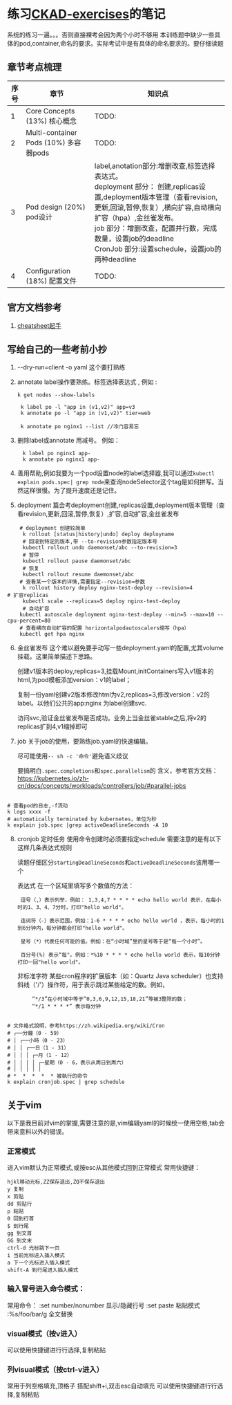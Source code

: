 # 练习[CKAD-exercises](https://github.com/dgkanatsios/CKAD-exercises)的笔记

系统的练习一遍。。。否则直接裸考会因为两个小时不够用
本训练题中缺少一些具体的pod,container,命名的要求。实际考试中是有具体的命名要求的。要仔细读题
## 章节考点梳理
|序号|章节|知识点|
|--|--|--|
| 1 | Core Concepts (13%) 核心概念|TODO: | 
| 2 | Multi-container Pods (10%) 多容器pods|TODO: |
| 3 | Pod design (20%) pod设计| label,anotation部分:增删改查,标签选择表达式。<br /> deployment 部分： 创建,replicas设置,deployment版本管理（查看revision,更新,回滚,暂停,恢复）,横向扩容,自动横向扩容（hpa）,金丝雀发布。<br />  job 部分：增删改查，配置并行数，完成数量，设置job的deadline  <br /> CronJob 部分:设置schedule，设置job的两种deadline|
| 4 | Configuration (18%) 配置文件| TODO: |


## 官方文档参考

1. [cheatsheet起手](https://kubernetes.io/docs/reference/kubectl/cheatsheet/)



## 写给自己的一些考前小抄

1. --dry-run=client -o yaml 这个要打熟练

2. annotate label操作要熟练。标签选择表达式 ,
    例如 :

    ```shell
    k get nodes --show-labels

     k label po -l "app in (v1,v2)" app=v3
     k annotate po -l "app in (v1,v2)" tier=web

     k annotate po nginx1 --list //冷门容易忘
    ```

3. 删除label或annotate 用减号。
    例如：

```shell
     k label po nginx1 app-
     k annotate po nginx1 app-
```

4. 善用帮助,例如我要为一个pod设置node的label选择器,我可以通过`kubectl explain pods.spec| grep node`来查询nodeSelector这个tag是如何拼写。当然这样很慢。为了提升速度还是记住。

5. deployment 篇会考deployment创建,replicas设置,deployment版本管理（查看revision,更新,回滚,暂停,恢复）,扩容,自动扩容,金丝雀发布
```shell
    # deployment 创建较简单
     k rollout [status|history|undo] deploy deployname
     # 回滚到特定的版本,带 --to-revision参数指定版本号
     kubectl rollout undo daemonset/abc --to-revision=3
     # 暂停
     kubectl rollout pause daemonset/abc 
     # 恢复
     kubectl rollout resume daemonset/abc 
    # 查看某一个版本的详情,需要指定--revision=参数
     k rollout history deploy nginx-test-deploy --revision=4
# 扩容replicas
     kubectl scale --replicas=5 deploy nginx-test-deploy
     # 自动扩容
    kubectl autoscale deployment nginx-test-deploy --min=5 --max=10 --cpu-percent=80
    # 查看横向自动扩容的配置 horizontalpodautoscalers缩写（hpa）
    kubectl get hpa nginx
```
6. 金丝雀发布
    这个难以避免要手动写一些deployment.yaml的配置,尤其volume挂载。这里简单描述下思路。
    
    创建v1版本的deploy,replicas=3,挂载Mount,initContainers写入v1版本的html,为pod模板添加version：v1的label；

    复制一份yaml创建v2版本修改html为v2,replicas=3,修改version：v2的label。以他们公共的app:nginx 为label创建svc.

    访问svc,验证金丝雀发布是否成功。业务上当金丝雀stable之后,将v2的replicas扩到4,v1缩掉即可
7. job 
    关于job的使用，要熟练job.yaml的快速编辑。

    尽可能使用`-- sh -c '命令'`避免语义歧议

  

    要搞明白`.spec.completions`和`spec.parallelism`的 含义，参考官方文档：https://kubernetes.io/zh-cn/docs/concepts/workloads/controllers/job/#parallel-jobs

```shell

# 查看pod的日志,-f流动
k logs xxxx -f
# automatically terminated by kubernetes，单位为秒
k explain job.spec |grep activeDeadlineSeconds -A 10

```
8. cronjob
    定时任务 使用命令创建时必须要指定schedule
    需要注意的是有以下这样几条表达式规则

    读题仔细区分`startingDeadlineSeconds`和`activeDeadlineSeconds`该用哪一个

    表达式
        在一个区域里填写多个数值的方法：

        逗号（,）表示列举，例如： 1,3,4,7 * * * * echo hello world 表示，在每小时的1、3、4、7分时，打印"hello world"。

        连词符（-）表示范围，例如：1-6 * * * * echo hello world ，表示，每小时的1到6分钟内，每分钟都会打印"hello world"。

        星号（*）代表任何可能的值。例如：在“小时域”里的星号等于是“每一个小时”。

        百分号(%) 表示“每"。例如：*%10 * * * * echo hello world 表示，每10分钟打印一回"hello world"。
    非标准字符
        某些cron程序的扩展版本（如：Quartz Java scheduler）也支持斜线（'/'）操作符，用于表示跳过某些给定的数。例如，
```
        “*/3”在小时域中等于“0,3,6,9,12,15,18,21”等被3整除的数；
        “*/1 * * * *” 表示每分钟
```

```shell

# 文件格式說明，参考https://zh.wikipedia.org/wiki/Cron
# ┌──分鐘（0 - 59）
# │ ┌──小時（0 - 23）
# │ │ ┌──日（1 - 31）
# │ │ │ ┌─月（1 - 12）
# │ │ │ │ ┌─星期（0 - 6，表示从周日到周六）
# │ │ │ │ │
# *  *  *  *  * 被執行的命令
k explain cronjob.spec | grep schedule
```


## 关于vim
以下是我目前对vim的掌握,需要注意的是,vim编辑yaml的时候统一使用空格,tab会带来意料以外的错误。

### 正常模式
进入vim默认为正常模式,或按esc从其他模式回到正常模式
常用快捷键：
```
hjkl移动光标,ZZ保存退出,ZQ不保存退出
y 复制
x 剪贴
dd 剪贴行
p 粘贴
0 回到行首
$ 到行尾
gg 到文首
GG 到文末
ctrl-d 光标跳下一页
i 当前光标进入插入模式
a 下一个光标进入插入模式
shift-A 到行尾进入插入模式
```

### 输入冒号进入命令模式：
常用命令：
:set number/nonumber 显示/隐藏行号
:set paste 粘贴模式
:%s/foo/bar/g 全文替换
### visual模式（按v进入）
可以使用快捷键进行行选择,复制粘贴
### 列visual模式（按ctrl-v进入）
常用于列空格填充,顶格子
搭配shift+i,双击esc自动填充
可以使用快捷键进行行选择,复制粘贴
